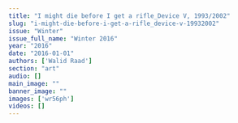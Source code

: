 ```yaml
---
title: "I might die before I get a rifle_Device V, 1993/2002"
slug: "i-might-die-before-i-get-a-rifle_device-v-19932002"
issue: "Winter"
issue_full_name: "Winter 2016"
year: "2016"
date: "2016-01-01"
authors: ['Walid Raad']
section: "art"
audio: []
main_image: ""
banner_image: ""
images: ['wr56ph']
videos: []
---
```

